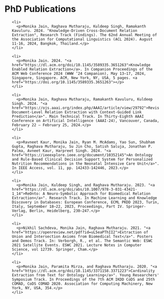 <!DOCTYPE html>
<html lang="en">
<head>
  <meta charset="UTF-8">
  <title>PhD Publications</title> <!-- Ensure the title matches your page title -->
</head>
<body>
  <h1>PhD Publications</h1>
  <ol>

    <li>
      <p>Monika Jain, Raghava Mutharaju, Kuldeep Singh, Ramakanth Kavuluru. 2024. "Knowledge-Driven Cross-Document Relation Extraction", Research Track (Findings). The 62nd Annual Meeting of the Association for Computational Linguistics (ACL 2024). August 11-16, 2024, Bangkok, Thailand.</p>
    </li>
     
    <li>
      <p>Monika Jain. 2024. "<a href="https://dl.acm.org/doi/10.1145/3589335.3651263">Knowledge Enabled Relation Extraction</a>. In Companion Proceedings of the ACM Web Conference 2024 (WWW ’24 Companion), May 13–17, 2024, Singapore, Singapore. ACM, New York, NY, USA, 5 pages. <a href="https://doi.org/10.1145/3589335.3651263"></p>
    </li>

    <li>
      <p>Monika Jain, Raghava Mutharaju, Ramakanth Kavuluru, Kuldeep Singh. 2024. "<a href="https://ojs.aaai.org/index.php/AAAI/article/view/29792">Revisiting Document-Level Relation Extraction with Context-Guided Link Prediction</a>". Main Technical Track. In Thirty-Eighth AAAI Conference on Artificial Intelligence (AAAI-24), Vancouver, Canada, February 22 – February 25, 2024.</p>
    </li>

    <li>
      <p>Ravneet Kaur, Monika Jain, Ryan M. McAdams, Yao Sun, Shubham Gupta, Raghava Mutharaju, Su Jin Cho, Satish Saluja, Jonathan P. Palma, Avneet Kaur, Harpreet Singh. 2024. "<a href="https://ieeexplore.ieee.org/document/10352145">An Ontology and Rule-Based Clinical Decision Support System for Personalized Nutrition Recommendations in the Neonatal Intensive Care Unit</a>". In IEEE Access, vol. 11, pp. 142433-142446, 2023.</p>
    </li>

    <li>
      <p>Monika Jain, Kuldeep Singh, and Raghava Mutharaju. 2023. "<a href="https://dl.acm.org/doi/abs/10.1007/978-3-031-43421-1_14">ReOnto: A Neuro-Symbolic Approach for Biomedical Relation Extraction</a>". Research Track. In Machine Learning and Knowledge Discovery in Databases: European Conference, ECML PKDD 2023, Turin, Italy, September 18–22, 2023, Proceedings, Part IV. Springer-Verlag, Berlin, Heidelberg, 230–247.</p>
    </li>

    <li>
      <p>Nikhil Sachdeva, Monika Jain, Raghava Mutharaju. 2021. "<a href="https://openreview.net/pdf?id=uL5eaPThII2">Extraction of Union and Intersection Axioms from Biomedical Text</a>". Posters and Demos Track. In: Verborgh, R., et al. The Semantic Web: ESWC 2021 Satellite Events. ESWC 2021. Lecture Notes in Computer Science, vol 12739. Springer, Cham.</p>
    </li>

    <li>
      <p>Monika Jain, Paramita Mirza, and Raghava Mutharaju. 2020. "<a href="https://dl.acm.org/doi/10.1145/3371158.3371223">Cardinality Extraction from Text for Ontology Learning</a>". Young Researchers' Symposium Track. In Proceedings of the 7th ACM IKDD CoDS and 25th COMAD, CoDS COMAD 2020. Association for Computing Machinery, New York, NY, USA, 354.</p>
    </li>
  </ol>
</body>
</html>
